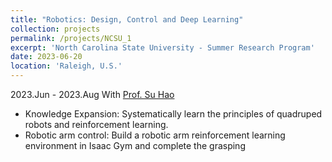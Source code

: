 ```yaml
---
title: "Robotics: Design, Control and Deep Learning"
collection: projects
permalink: /projects/NCSU_1
excerpt: 'North Carolina State University - Summer Research Program'
date: 2023-06-20
location: 'Raleigh, U.S.'
---
```

2023.Jun - 2023.Aug
With [Prof. Su Hao](https://haosu-robotics.github.io/) 
* Knowledge Expansion: Systematically learn the principles of quadruped robots and reinforcement learning. 
* Robotic arm control: Build a robotic arm reinforcement learning environment in Isaac Gym and complete the grasping 
